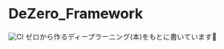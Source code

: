 # DeZero_Framework
![CI](https://github.com/nana0-0/DeZero_Framework/workflows/CI/badge.svg)
ゼロから作るディープラーニング(本)をもとに書いています🌱
